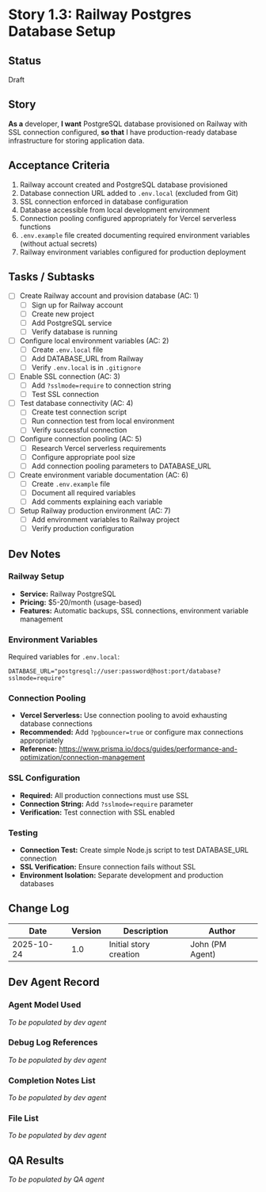# Story 1.3: Railway Postgres Database Setup

## Status
Draft

## Story
**As a** developer,
**I want** PostgreSQL database provisioned on Railway with SSL connection configured,
**so that** I have production-ready database infrastructure for storing application data.

## Acceptance Criteria
1. Railway account created and PostgreSQL database provisioned
2. Database connection URL added to `.env.local` (excluded from Git)
3. SSL connection enforced in database configuration
4. Database accessible from local development environment
5. Connection pooling configured appropriately for Vercel serverless functions
6. `.env.example` file created documenting required environment variables (without actual secrets)
7. Railway environment variables configured for production deployment

## Tasks / Subtasks
- [ ] Create Railway account and provision database (AC: 1)
  - [ ] Sign up for Railway account
  - [ ] Create new project
  - [ ] Add PostgreSQL service
  - [ ] Verify database is running
- [ ] Configure local environment variables (AC: 2)
  - [ ] Create `.env.local` file
  - [ ] Add DATABASE_URL from Railway
  - [ ] Verify `.env.local` is in `.gitignore`
- [ ] Enable SSL connection (AC: 3)
  - [ ] Add `?sslmode=require` to connection string
  - [ ] Test SSL connection
- [ ] Test database connectivity (AC: 4)
  - [ ] Create test connection script
  - [ ] Run connection test from local environment
  - [ ] Verify successful connection
- [ ] Configure connection pooling (AC: 5)
  - [ ] Research Vercel serverless requirements
  - [ ] Configure appropriate pool size
  - [ ] Add connection pooling parameters to DATABASE_URL
- [ ] Create environment variable documentation (AC: 6)
  - [ ] Create `.env.example` file
  - [ ] Document all required variables
  - [ ] Add comments explaining each variable
- [ ] Setup Railway production environment (AC: 7)
  - [ ] Add environment variables to Railway project
  - [ ] Verify production configuration

## Dev Notes

### Railway Setup
- **Service:** Railway PostgreSQL
- **Pricing:** $5-20/month (usage-based)
- **Features:** Automatic backups, SSL connections, environment variable management

### Environment Variables
Required variables for `.env.local`:
```
DATABASE_URL="postgresql://user:password@host:port/database?sslmode=require"
```

### Connection Pooling
- **Vercel Serverless:** Use connection pooling to avoid exhausting database connections
- **Recommended:** Add `?pgbouncer=true` or configure max connections appropriately
- **Reference:** https://www.prisma.io/docs/guides/performance-and-optimization/connection-management

### SSL Configuration
- **Required:** All production connections must use SSL
- **Connection String:** Add `?sslmode=require` parameter
- **Verification:** Test connection with SSL enabled

### Testing
- **Connection Test:** Create simple Node.js script to test DATABASE_URL connection
- **SSL Verification:** Ensure connection fails without SSL
- **Environment Isolation:** Separate development and production databases

## Change Log
| Date | Version | Description | Author |
|------|---------|-------------|--------|
| 2025-10-24 | 1.0 | Initial story creation | John (PM Agent) |

## Dev Agent Record

### Agent Model Used
_To be populated by dev agent_

### Debug Log References
_To be populated by dev agent_

### Completion Notes List
_To be populated by dev agent_

### File List
_To be populated by dev agent_

## QA Results
_To be populated by QA agent_
